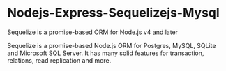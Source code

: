 # Nodejs-Express-Sequelizejs-Mysql

Sequelize is a promise-based ORM for Node.js v4 and later

Sequelize is a promise-based Node.js ORM for Postgres, MySQL, SQLite and Microsoft SQL Server. 
It has many solid features for transaction, relations, read replication and more.

